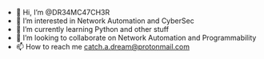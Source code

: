 - 👋 Hi, I’m @DR34MC47CH3R
- 👀 I’m interested in Network Automation and CyberSec
- 🌱 I’m currently learning Python and other stuff
- 💞️ I’m looking to collaborate on Network Automation and Programmability
- 📫 How to reach me catch.a.dream@protonmail.com

<!---
DR34MC47CH3R/DR34MC47CH3R is a ✨ special ✨ repository because its `README.md` (this file) appears on your GitHub profile.
You can click the Preview link to take a look at your changes.
--->

